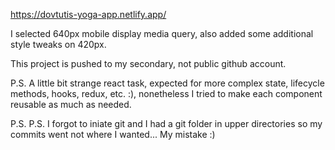 https://dovtutis-yoga-app.netlify.app/

I selected 640px mobile display media query, also added some additional style tweaks on 420px.

This project is pushed to my secondary, not public github account.

P.S. A little bit strange react task, expected for more complex state, lifecycle methods, hooks, redux, etc. :), nonetheless I tried to make each component reusable as much as needed. 

P.S. P.S. I forgot to iniate git and I had a git folder in upper directories so my commits went not where I wanted... My mistake :)
